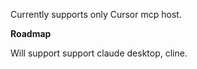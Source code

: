 Currently supports only Cursor mcp host. 

**Roadmap**

Will support support claude desktop, cline. 
